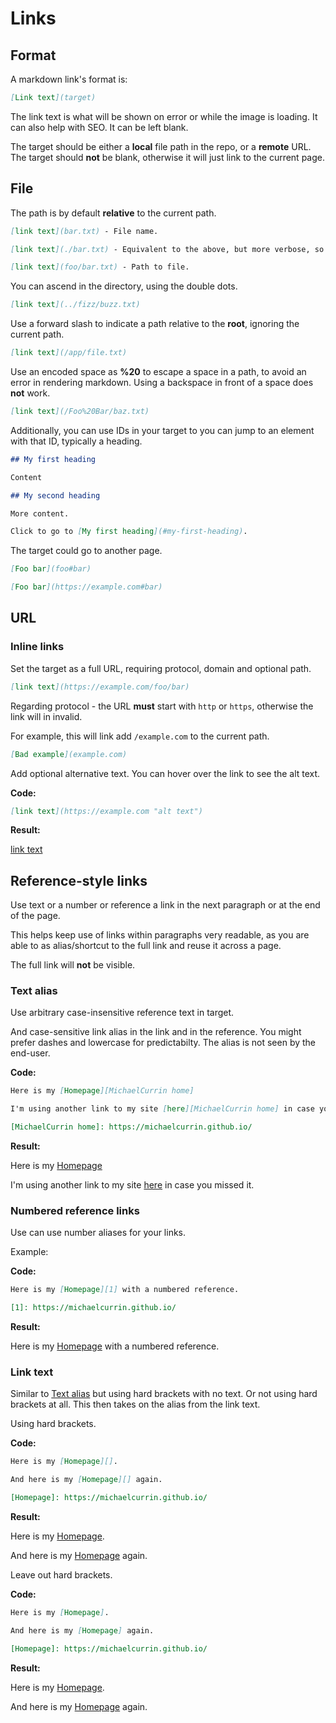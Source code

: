 # Links


## Format

A markdown link's format is:


```markdown
[Link text](target)
```

The link text is what will be shown on error or while the image is loading. It can also help with SEO. It can be left blank.

The target should be either a **local** file path in the repo, or a **remote** URL. The target should **not** be blank, otherwise it will just link to the current page.


## File

The path is by default **relative** to the current path.

```markdown
[link text](bar.txt) - File name.

[link text](./bar.txt) - Equivalent to the above, but more verbose, so not common.

[link text](foo/bar.txt) - Path to file.
```

You can ascend in the directory, using the double dots.

```markdown
[link text](../fizz/buzz.txt)
```

Use a forward slash to indicate a path relative to the **root**, ignoring the current path.

```markdown
[link text](/app/file.txt)
```

Use an encoded space as **%20** to escape a space in a path, to avoid an error in rendering markdown. Using a backspace in front of a space does **not** work.

```markdown
[link text](/Foo%20Bar/baz.txt)
```

Additionally, you can use IDs in your target to you can jump to an element with that ID, typically a heading.

```markdown
## My first heading

Content

## My second heading

More content.

Click to go to [My first heading](#my-first-heading).
```

The target could go to another page.

```markdown
[Foo bar](foo#bar)

[Foo bar](https://example.com#bar)
```


## URL

### Inline links

Set the target as a full URL, requiring protocol, domain and optional path.

```markdown
[link text](https://example.com/foo/bar)
```

Regarding protocol - the URL **must** start with `http` or `https`, otherwise the link will in invalid.

For example, this will link add `/example.com` to the current path.

```markdown
[Bad example](example.com)
```

Add optional alternative text. You can hover over the link to see the alt text.

**Code:**

```markdown
[link text](https://example.com "alt text")
```

**Result:**

[link text](https://example.com "alt text")


## Reference-style links

Use text or a number or reference a link in the next paragraph or at the end of the page.

This helps keep use of links within paragraphs very readable, as you are able to as alias/shortcut to the full link and reuse it across a page.

The full link will **not** be visible.

### Text alias

Use arbitrary case-insensitive reference text in target.

And case-sensitive link alias in the link and in the reference. You might prefer dashes and lowercase for predictabilty. The alias is not seen by the end-user.

**Code:**

```markdown
Here is my [Homepage][MichaelCurrin home]

I'm using another link to my site [here][MichaelCurrin home] in case you missed it.

[MichaelCurrin home]: https://michaelcurrin.github.io/
```

**Result:**

Here is my [Homepage][MichaelCurrin home]

I'm using another link to my site [here][MichaelCurrin home] in case you missed it.

[MichaelCurrin home]: https://michaelcurrin.github.io/

### Numbered reference links

Use can use number aliases for your links.

Example:

**Code:**

```markdown
Here is my [Homepage][1] with a numbered reference.

[1]: https://michaelcurrin.github.io/
```

**Result:**

Here is my [Homepage][1] with a numbered reference.

[1]: https://michaelcurrin.github.io/

### Link text

Similar to [Text alias](#text-alias) but using hard brackets with no text. Or not using hard brackets at all. This then takes on the alias from the link text.

Using hard brackets.

**Code:**

```md
Here is my [Homepage][].

And here is my [Homepage][] again.

[Homepage]: https://michaelcurrin.github.io/
```

**Result:**

Here is my [Homepage][].

And here is my [Homepage][] again.

[Homepage]: https://michaelcurrin.github.io/

Leave out hard brackets.

**Code:**

```md
Here is my [Homepage].

And here is my [Homepage] again.

[Homepage]: https://michaelcurrin.github.io/
```

**Result:**

Here is my [Homepage].

And here is my [Homepage] again.

[Homepage]: https://michaelcurrin.github.io/
